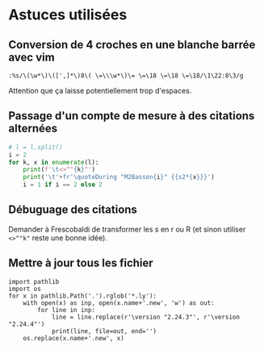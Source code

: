 Astuces utilisées
=================

Conversion de 4 croches en une blanche barrée avec vim
------------------------------------------------------
```vim
:%s/\(\w*\)\([',]*\)8\( \=\\\w*\)\= \=\18 \=\18 \=\18/\1\22:8\3/g
```
Attention que ça laisse potentiellement trop d'espaces.

Passage d'un compte de mesure à des citations alternées
-------------------------------------------------------
```python
# l = l.split()
i = 2
for k, x in enumerate(l):
    print(f'\t<>^"{k}"')
    print('\t'+fr'\quoteDuring "M2Basson{i}" {{s2*{x}}}')
    i = 1 if i == 2 else 2
```

Débuguage des citations
-----------------------
Demander à Frescobaldi de transformer les s en r ou R (et sinon utiliser `<>^"k"` reste une bonne idée).

Mettre à jour tous les fichier
------------------------------
```
import pathlib
import os
for x in pathlib.Path('.').rglob('*.ly'):
    with open(x) as inp, open(x.name+'.new', 'w') as out:
        for line in inp:
            line = line.replace(r'\version "2.24.3"', r'\version "2.24.4"')
            print(line, file=out, end='')
    os.replace(x.name+'.new', x)
```
